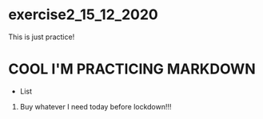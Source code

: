 # exercise2_15_12_2020

This is just practice!


# COOL I'M PRACTICING MARKDOWN

- List

1. Buy whatever I need today before lockdown!!!

